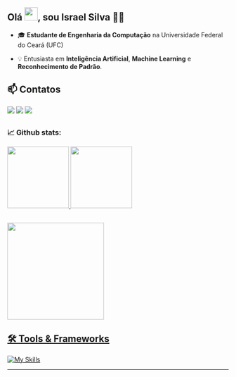 
## Olá <img src="https://raw.githubusercontent.com/israelsilvap/israelsilvap/main/hi.gif"  height="30px">, sou Israel Silva 🧑‍💻
- 🎓 **Estudante de Engenharia da Computação** na Universidade Federal do Ceará (UFC)

- 💡 Entusiasta em **Inteligência Artificial**, **Machine Learning** e **Reconhecimento de Padrão**.
<!--
🔭 Meu foco principal é em React, Next e Node

🌱 Atualmente estou estudando aprofundando meus conhecimentos em desenvolvimento Web

🎇 Por aqui você encontra alguns dos meus projetos envolvendo programação!
-->
## 📫 Contatos
<div>
  <a href = "https://www.instagram.com/israel.sp3/"><img src="https://img.shields.io/badge/Instagram-E4405F?style=for-the-badge&logo=instagram&logoColor=white"></a>
  <a href = "mailto:israelsylva@alu.ufc.br"><img src="https://img.shields.io/badge/Gmail-D14836?style=for-the-badge&logo=gmail&logoColor=white"></a>
  <a href = "https://www.linkedin.com/in/israel-silva-4373bb202/"><img src="https://img.shields.io/badge/LinkedIn-0077B5?style=for-the-badge&logo=linkedin&logoColor=white"></a>
</div>

##

### 📈 Github stats:
<div>
  <a href = https://github.com/israelsilvap>
  <img height = 140px href="https://github.com/israelsilvap" src="https://github-readme-stats-sigma-five.vercel.app/api?username=israelsilvap&show_icons=true&theme=algolia&include_all_commits=true&count_private=true&hide_border=true&hide=contribs,prs"/>
  <img height = 140px href="https://github.com/israelsilvap/" src="https://github-readme-stats-sigma-five.vercel.app/api/top-langs/?username=israelsilvap&langs_count=7&theme=algolia&layout=compact&hide_border=true"/>
</div>

##
    
<img href="https://github.com/israelsilvap/" height=220px src="https://github-profile-summary-cards.vercel.app/api/cards/profile-details?username=israelsilvap&theme=algolia" />
    



## 🛠️ Tools & Frameworks

![My Skills](https://go-skill-icons.vercel.app/api/icons?i=matlab,python,numpy,sklearn,pandas,matplotlib,seaborn,opencv)

---
<!--
<div style="display: inline_block"><br>
  <a href = "https://github.com/inaciolimaf/Microdados-Enem" >
  <img align="center" alt="Python" height="30" width="40" src="https://raw.githubusercontent.com/devicons/devicon/master/icons/python/python-original.svg">
  <a href = "https://github.com/inaciolimaf/Microdados-Enem" >
  <img align="center" alt="Pandas" height="30" width="40" src="https://raw.githubusercontent.com/devicons/devicon/master/icons/pandas/pandas-original.svg">
  <a href = "https://github.com/inaciolimaf/Tecnicas-prog-JAVA" >
  <img align="center" alt="Java" height="30" width="40" src="https://raw.githubusercontent.com/devicons/devicon/master/icons/java/java-original.svg">
  <a href = "https://github.com/inaciolimaf/Exercicios-C">
  <img align="center" alt="Java" height="30" width="40" src="https://raw.githubusercontent.com/devicons/devicon/master/icons/c/c-original.svg">
  <a href = "https://github.com/TopikerGrupo/Topiker">
  <img align="center" alt="Java" height="30" width="40" src="https://github.com/devicons/devicon/blob/master/icons/nodejs/nodejs-original-wordmark.svg">
  <a href = "https://github.com/inaciolimaf/VisaoSISU">
  <img align="center" alt="Java" height="30" width="40" src="https://github.com/devicons/devicon/blob/master/icons/react/react-original.svg">
  <a href = "https://github.com/inaciolimaf/VisaoSISU">
  <img align="center" alt="Java" height="30" width="40" src="https://github.com/devicons/devicon/blob/master/icons/django/django-plain.svg">
</div>
<!--
### ✔️Meus principais projetos
<div>
  <img height = 160px href="https://github.com/inaciolimaf/" src="https://github-readme-stats.vercel.app/api/pin/?username=inaciolimaf&repo=Microdados-Enem&theme=dracula"/>  
</div>
**inaciolimaf/inaciolimaf** is a ✨ _special_ ✨ repository because its `README.md` (this file) appears on your GitHub profile.
height = "180em
height = "110em"
Here are some ideas to get you started:

- 🔭 I’m currently working on ...
- 🌱 I’m currently learning ...
- 👯 I’m looking to collaborate on ...
- 🤔 I’m looking for help with ...
- 💬 Ask me about ...
- 📫 How to reach me: ...
- 😄 Pronouns: ...
- ⚡ Fun fact: ...
-->

